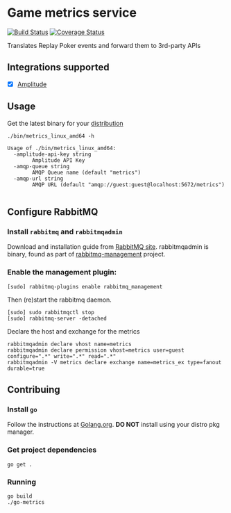 # Game metrics service
[![Build Status](https://semaphoreci.com/api/v1/projects/dba15a7d-a543-4860-b8c0-a6b64d15b840/563329/shields_badge.svg)](https://semaphoreci.com/paulgould/go-metrics) [![Coverage Status](https://coveralls.io/repos/replaygaming/go-metrics/badge.svg?branch=master&service=github)](https://coveralls.io/github/replaygaming/go-metrics?branch=master)

Translates Replay Poker events and forward them to 3rd-party APIs

## Integrations supported

  - [x] [Amplitude](http://www.amplitude.com)


## Usage

Get the latest binary for your [distribution](https://github.com/replaygaming/go-metrics/releases)

```shell
./bin/metrics_linux_amd64 -h

Usage of ./bin/metrics_linux_amd64:
  -amplitude-api-key string
        Amplitude API Key
  -amqp-queue string
        AMQP Queue name (default "metrics")
  -amqp-url string
        AMQP URL (default "amqp://guest:guest@localhost:5672/metrics")
        
```

## Configure RabbitMQ

### Install `rabbitmq` and `rabbitmqadmin`

Download and installation guide from [RabbitMQ site](https://www.rabbitmq.com/download.html).
rabbitmqadmin is binary, found as part of [rabbitmq-management](https://github.com/rabbitmq/rabbitmq-management) project.

### Enable the management plugin:

    [sudo] rabbitmq-plugins enable rabbitmq_management

Then (re)start the rabbitmq daemon.

    [sudo] sudo rabbitmqctl stop
    [sudo] rabbitmq-server -detached

Declare the host and exchange for the metrics

    rabbitmqadmin declare vhost name=metrics
    rabbitmqadmin declare permission vhost=metrics user=guest configure=".*" write=".*" read=".*"
    rabbitmqadmin -V metrics declare exchange name=metrics_ex type=fanout durable=true

## Contribuing

### Install `go`

Follow the instructions at [Golang.org](https://golang.org). **DO NOT** install using your distro pkg manager.

### Get project dependencies

    go get .

### Running 

    go build
    ./go-metrics
